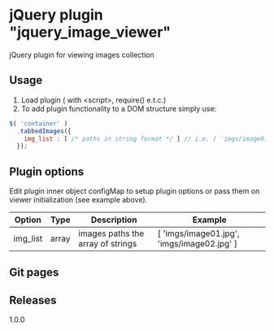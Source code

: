 # jQuery plugin "jquery_image_viewer"
jQuery plugin for viewing images collection

## Usage
1. Load plugin ( with &lt;script&gt;, require() e.t.c.)
2. To add plugin functionality to a DOM structure simply use:
```javascript
$( 'container' )
  .tabbedImages({
    img_list : [ /* paths in string format */ ] // i.e. [ 'imgs/image01.jpg', 'imgs/image02.jpg' ]  
  });
```

## Plugin options
Edit plugin inner object configMap to setup plugin options or pass them on viewer initialization (see example above).

|           Option         |  Type  |            Description            |              Example              |
|--------------------------|--------|-----------------------------------|-----------------------------------|
| img_list                 | array  | images paths the array of strings | [ 'imgs/image01.jpg', 'imgs/image02.jpg' ] |

## Git pages

## Releases
1.0.0
